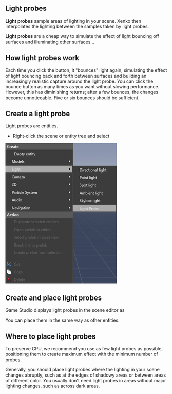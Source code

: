 ## Light probes

**Light probes** sample areas of lighting in your scene. Xenko then interpolates the lighting between the samples taken by light probes.

**Light probes** are a cheap way to simulate the effect of light bouncing off surfaces and illuminating other surfaces...

## How light probes work

Each time you click the button, it "bounces" light again, simulating the effect of light bouncing back and forth between surfaces and building an increasingly realistic capture around the light probe. You can click the bounce button as many times as you want without slowing performance. However, this has diminishing returns; after a few bounces, the changes become unnoticeable. Five or six bounces should be sufficient.

## Create a light probe

Light probes are entities.

* Right-click the scene or entity tree and select 

![Add light probe](media/add-light-probe.png)

## Create and place light probes

Game Studio displays light probes in the scene editor as 

You can place them in the same way as other entities.

## Where to place light probes

To preserve CPU, we recommend you use as few light probes as possible, positioning them to create maximum effect with the minimum number of probes.

Generally, you should place light probes where the lighting in your scene changes abruptly, such as at the edges of shadowy areas or between areas of different color. You usually don't need light probes in areas without major lighting changes, such as across dark areas.